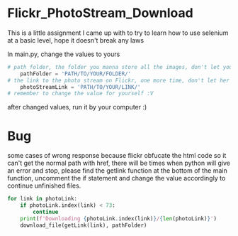 # Flickr_PhotoStream_Download
This is a little assignment I came up with to try to learn how to use selenium at a basic level, hope it doesn't break any laws


In main.py, change the values to yours
```python
# path folder, the folder you manna store all the images, don't let your girl see it :V 
    pathFolder = 'PATH/TO/YOUR/FOLDER/'
# the link to the photo stream on Flickr, one more time, don't let her see it :V
    photoStreamLink = 'PATH/TO/YOUR/LINK/'
# remember to change the value for yourself :V
```
after changed values, run it by your computer :)

# Bug
some cases of wrong response because flickr obfucate the html code so it can't get the normal path with href, there will be times when python will give an error and stop, please find the getlink function at the bottom of the main function, uncomment the if statement and change the value accordingly to continue unfinished files.

```python
for link in photoLink:
    if photoLink.index(link) < 73:
        continue
    print(f'Downloading {photoLink.index(link)}/{len(photoLink)}')
    download_file(getLink(link), pathFolder)
```
